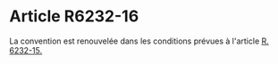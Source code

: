 # Article R6232-16

  
La convention est renouvelée dans les conditions prévues à l'article [R. 6232-15.][1]

 [1]: /affichCodeArticle.do?cidTexte=LEGITEXT000006072050&idArticle=LEGIARTI000018497508&dateTexte=&categorieLien=cid